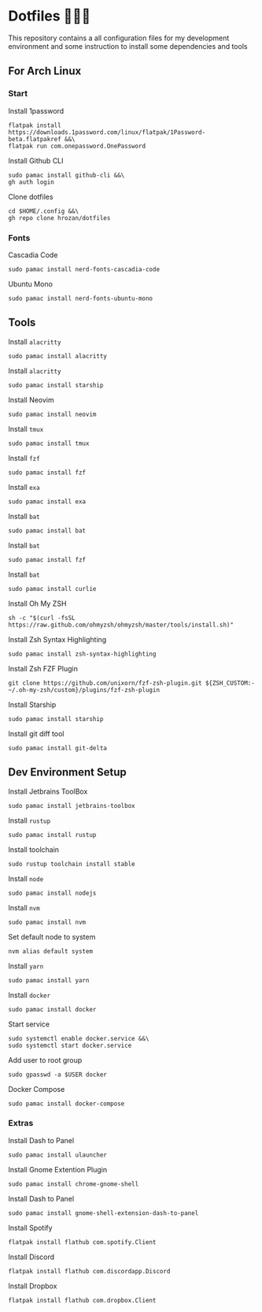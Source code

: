 # Dotfiles 👷🏻‍♂️

This repository contains a all configuration files for my development environment and some instruction to install some dependencies and tools

## For Arch Linux

### Start

Install 1password
```
flatpak install https://downloads.1password.com/linux/flatpak/1Password-beta.flatpakref &&\
flatpak run com.onepassword.OnePassword
```

Install Github CLI
```
sudo pamac install github-cli &&\
gh auth login
```

Clone dotfiles
```
cd $HOME/.config &&\
gh repo clone hrozan/dotfiles
```

### Fonts

Cascadia Code
```
sudo pamac install nerd-fonts-cascadia-code
```

Ubuntu Mono 
```
sudo pamac install nerd-fonts-ubuntu-mono
```

## Tools

Install `alacritty`
```
sudo pamac install alacritty
```

Install `alacritty`
```
sudo pamac install starship
```

Install Neovim
```
sudo pamac install neovim
```

Install `tmux`
```
sudo pamac install tmux
```

Install `fzf`
```
sudo pamac install fzf
```

Install `exa`
```
sudo pamac install exa
```

Install `bat`
```
sudo pamac install bat
```

Install `bat`
```
sudo pamac install fzf
```

Install `bat`
```
sudo pamac install curlie
```

Install Oh My ZSH
```
sh -c "$(curl -fsSL https://raw.github.com/ohmyzsh/ohmyzsh/master/tools/install.sh)"
```

Install Zsh Syntax Highlighting
```
sudo pamac install zsh-syntax-highlighting
```

Install Zsh FZF Plugin
```
git clone https://github.com/unixorn/fzf-zsh-plugin.git ${ZSH_CUSTOM:-~/.oh-my-zsh/custom}/plugins/fzf-zsh-plugin
```

Install Starship
```
sudo pamac install starship
```

Install git diff tool
```
sudo pamac install git-delta
```

## Dev Environment Setup

Install Jetbrains ToolBox
```
sudo pamac install jetbrains-toolbox
```

Install `rustup`
```
sudo pamac install rustup
```

Install toolchain
```
sudo rustup toolchain install stable
```

Install `node`
```
sudo pamac install nodejs
```

Install `nvm`
```
sudo pamac install nvm 
```

Set default node to system
```
nvm alias default system
```

Install `yarn`
```
sudo pamac install yarn 
```

Install `docker`
```
sudo pamac install docker
```

Start service
```
sudo systemctl enable docker.service &&\
sudo systemctl start docker.service
```

Add user to root group
```
sudo gpasswd -a $USER docker

```
Docker Compose
```
sudo pamac install docker-compose
```

### Extras

Install Dash to Panel
```
sudo pamac install ulauncher 
```

Install Gnome Extention Plugin 
```
sudo pamac install chrome-gnome-shell 
```

Install Dash to Panel
```
sudo pamac install gnome-shell-extension-dash-to-panel 
```

Install Spotify
```
flatpak install flathub com.spotify.Client
```

Install Discord
```
flatpak install flathub com.discordapp.Discord
```

Install Dropbox
```
flatpak install flathub com.dropbox.Client
```
